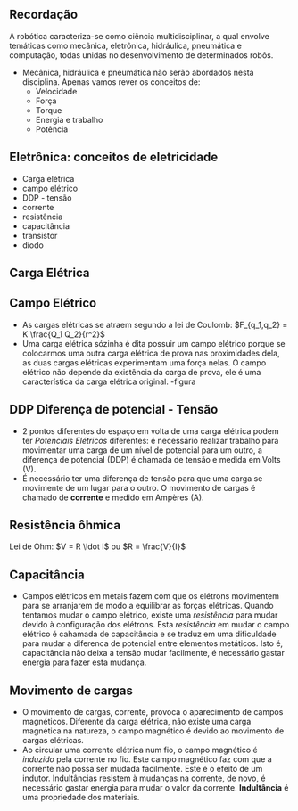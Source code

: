 ## Recordação

A robótica caracteriza-se como ciência
multidisciplinar, a qual envolve temáticas como mecânica, eletrônica, hidráulica,
pneumática e computação, todas unidas no desenvolvimento de determinados robôs.

* Mecânica, hidráulica e pneumática não serão abordados nesta disciplina. Apenas vamos rever os conceitos de:
  - Velocidade
  - Força
  - Torque
  - Energia e trabalho
  - Potência

## Eletrônica: conceitos de eletricidade
  - Carga elétrica
  - campo elétrico
  - DDP - tensão
  - corrente
  - resistência
  - capacitância
  - transistor
  - diodo

## Carga Elétrica

## Campo Elétrico

  - As cargas elétricas se atraem segundo a lei de Coulomb: $F_{q_1,q_2} = K \frac{Q_1 Q_2}{r^2}$
  - Uma carga elétrica sózinha é dita possuir um campo elétrico porque se colocarmos uma outra carga elétrica de prova nas proximidades dela, as duas cargas elétricas experimentam uma força nelas. O campo elétrico não depende da existência da carga de prova, ele é uma característica da carga elétrica original.
  -figura
  
## DDP Diferença de potencial - Tensão

  - 2 pontos diferentes do espaço em volta de uma carga elétrica podem ter *Potenciais Elétricos* diferentes: é necessário realizar trabalho para movimentar uma carga de um nível de potencial para um outro, a diferença de potencial (DDP) é chamada de tensão e medida em Volts (V).
  - É necessário ter uma diferença de tensão para que uma carga se movimente de um lugar para o outro. O movimento de cargas é chamado de **corrente** e medido em Ampères (A).
  
## Resistência ôhmica

Lei de Ohm: $V = R \ldot I$ ou $R = \frac{V}{I}$

## Capacitância

- Campos elétricos em metais fazem com que os elétrons movimentem para se arranjarem de modo a equilibrar as forças elétricas. Quando
tentamos mudar o campo elétrico, existe uma *resistência* para mudar devido à configuração dos elétrons. Esta *resistência* em mudar o campo elétrico é cahamada de capacitância e se traduz em uma dificuldade para mudar a diferenca de potencial entre elementos metáticos.
Isto é, capacitância não deixa a tensão mudar facilmente, é necessário gastar energia para fazer esta mudança.

## Movimento de cargas

- O movimento de cargas, corrente, provoca o aparecimento de campos magnéticos. Diferente da carga elétrica, não existe uma carga magnética na natureza, o campo magnético é devido ao movimento de cargas elétricas.
- Ao circular uma corrente elétrica num fio, o campo magnético é *induzido* pela corrente no fio. Este campo magnético faz com que a corrente não possa ser mudada facilmente. Este é o efeito de um indutor. Indultâncias resistem à mudanças na corrente, de novo, é necessário gastar energia para mudar o valor da corrente. **Indultância** é uma propriedade dos materiais.

